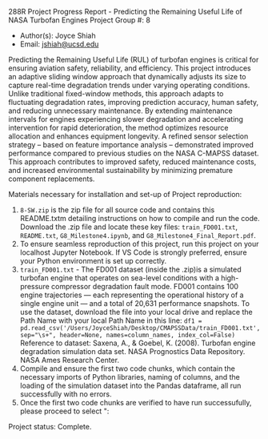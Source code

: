 288R Project Progress Report - Predicting the Remaining Useful Life of NASA Turbofan Engines 
Project Group #: 8 
- Author(s): Joyce Shiah 
- Email: jshiah@ucsd.edu


Predicting the Remaining Useful Life (RUL) of turbofan engines is critical for ensuring aviation safety, reliability, and efficiency. This project introduces an adaptive sliding window approach that dynamically adjusts its size to capture real-time degradation trends under varying operating conditions. Unlike traditional fixed-window methods, this approach adapts to fluctuating degradation rates, improving prediction accuracy, human safety, and reducing unnecessary maintenance. By extending maintenance intervals for engines experiencing slower degradation and accelerating intervention for rapid deterioration, the method optimizes resource allocation and enhances equipment longevity. A refined sensor selection strategy – based on feature importance analysis – demonstrated improved performance compared to previous studies on the NASA C-MAPSS dataset. This approach contributes to improved safety, reduced maintenance costs, and increased environmental sustainability by minimizing premature component replacements.

Materials necessary for installation and set-up of Project reproduction:
1. `8-SW.zip` is the zip file for all source code and contains this README.txtm detailing instructions on how to compile and run the code. Download the .zip file and locate these key files: `train_FD001.txt`, `README.txt`, `G8_Milestone4.ipynb`, and `G8_Milestone4_Final_Report.pdf`.
2. To ensure seamless reproduction of this project, run this project on your localhost Jupyter Notebook. If VS Code is strongly preferred, ensure your Python environment is set up correctly. 
3. `train_FD001.txt` - The FD001 dataset (inside the .zip)is a simulated turbofan engine that operates on sea-level conditions with a high-pressure compressor degradation fault mode. FD001 contains 100 engine trajectories — each representing the operational history of a single engine unit — and a total of 20,631 performance snapshots. To use the dataset, download the file into your local drive and replace the Path Name with your local Path Name in this line: `df1 = pd.read_csv('/Users/JoyceShiah/Desktop/CMAPSSData/train_FD001.txt', sep="\s+", header=None, names=column_names, index_col=False)`
Reference to dataset:
Saxena, A., & Goebel, K. (2008). Turbofan engine degradation simulation data set. NASA Prognostics Data Repository. NASA Ames Research Center.
4. Compile and ensure the first two code chunks, which contain the necessary imports of Python libraries, naming of columns, and the loading of the simulation dataset into the Pandas dataframe, all run successfully with no errors.
5. Once the first two code chunks are verified to have run successufully, please proceed to select ": 


Project status: Complete.


